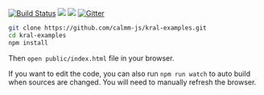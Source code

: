 [![Build Status](https://travis-ci.org/calmm-js/kral-examples.svg?branch=master)](https://travis-ci.org/calmm-js/kral-examples) [![](https://david-dm.org/calmm-js/kral-examples.svg)](https://david-dm.org/calmm-js/kral-examples) [![](https://david-dm.org/calmm-js/kral-examples/dev-status.svg)](https://david-dm.org/calmm-js/kral-examples#info=devDependencies) [![Gitter](https://img.shields.io/gitter/room/calmm-js/chat.js.svg?style=flat-square)](https://gitter.im/calmm-js)

```bash
git clone https://github.com/calmm-js/kral-examples.git
cd kral-examples
npm install
```

Then `open public/index.html` file in your browser.

If you want to edit the code, you can also run `npm run watch` to auto build
when sources are changed.  You will need to manually refresh the browser.
